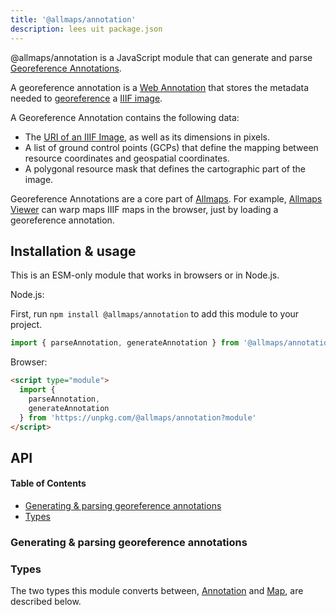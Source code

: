 ```yaml
---
title: '@allmaps/annotation'
description: lees uit package.json
---
```


@allmaps/annotation is a JavaScript module that can generate and parse [Georeference Annotations](https://iiif.io/api/extension/georef/).

A georeference annotation is a [Web Annotation](https://www.w3.org/TR/annotation-model/) that stores the metadata needed to [georeference](https://en.wikipedia.org/wiki/Georeferencing) a [IIIF image](https://iiif.io/api/image/3.0/).

A Georeference Annotation contains the following data:

*   The [URI of an IIIF Image](https://iiif.io/api/image/3.0/#3-identifier), as well as its dimensions in pixels.
*   A list of ground control points (GCPs) that define the mapping between resource coordinates and geospatial coordinates.
*   A polygonal resource mask that defines the cartographic part of the image.

Georeference Annotations are a core part of [Allmaps](https://allmaps.org). For example, [Allmaps Viewer](https://viewer.allmaps.org/#data=data%3Atext%2Fx-url%2Chttps%3A%2F%2Fraw.githubusercontent.com%2Fallmaps%2Fannotation%2Fdevelop%2Fexamples%2Fannotation.example.json) can warp maps IIIF maps in the browser, just by loading a georeference annotation.

<!-- TODO: create Observable notebook that allows you to try out this module! -->

## Installation & usage

This is an ESM-only module that works in browsers or in Node.js.

Node.js:

First, run `npm install @allmaps/annotation` to add this module to your project.

```js
import { parseAnnotation, generateAnnotation } from '@allmaps/annotation'
```

Browser:

```html
<script type="module">
  import {
    parseAnnotation,
    generateAnnotation
  } from 'https://unpkg.com/@allmaps/annotation?module'
</script>
```

## API

<!-- Generated by documentation.js. Update this documentation by updating the source code. -->

#### Table of Contents

*   [Generating & parsing georeference annotations](#generating--parsing-georeference-annotations)
*   [Types](#types)

### Generating & parsing georeference annotations



### Types

The two types this module converts between, [Annotation](#annotation) and [Map](#map), are described below.
